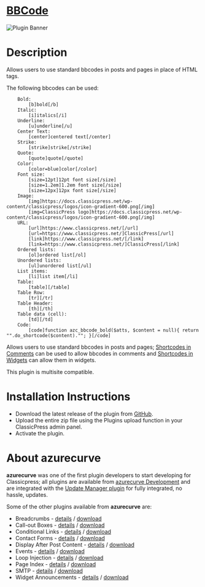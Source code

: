 # [BBCode](https://development.azurecurve.co.uk/classicpress-plugins/bbcode/)
![Plugin Banner](/assets/pluginimages/banner-1544x500.png)

# Description

Allows users to use standard bbcodes in posts and pages in place of HTML tags.

The following bbcodes can be used:
```
	Bold:
		[b]bold[/b]
	Italic:
		[i]italics[/i]
	Underline:
		[u]underline[/u]
	Center Text:
		[center]centered text[/center]
	Strike:
		[strike]strike[/strike]
	Quote:
		[quote]quote[/quote]
	Color:
		[color=blue]color[/color]
	Font size:
		[size=12pt]12pt font size[/size]
		[size=1.2em]1.2em font size[/size]
		[size=12px]12px font size[/size]
	Image:
		[img]https://docs.classicpress.net/wp-content/classicpress/logos/icon-gradient-600.png[/img]
		[img=ClassicPress logo]https://docs.classicpress.net/wp-content/classicpress/logos/icon-gradient-600.png[/img]
	URL:
		[url]https://www.classicpress.net/[/url]
		[url=https://www.classicpress.net/]ClassicPress[/url]
		[link]https://www.classicpress.net/[/link]
		[link=https://www.classicpress.net/]ClassicPress[/link]
	Ordered lists:
		[ol]ordered list[/ol]
	Unordered lists:
		[ul]unordered list[/ul]
	List items:
		[li]list item[/li]
	Table:
		[table][/table]
	Table Row:
		[tr][/tr]
	Table Header:
		[th][/th]
	Table data (cell):
		[td][/td]
	Code:
		[code]function azc_bbcode_bold($atts, $content = null){ return "".do_shortcode($content).""; }[/code]
```

Allows users to use standard bbcodes in posts and pages; [Shortcodes in Comments](https://development.azurecurve.co.uk/classicpress-plugins/shortcode-in-comments/) can be used to allow bbcodes in comments and [Shortcodes in Widgets](https://development.azurecurve.co.uk/classicpress-plugins/shortcode-in-widgets/) can allow them in widgets.

This plugin is multisite compatible.

# Installation Instructions

 * Download the latest release of the plugin from [GitHub](https://github.com/azurecurve/azrcrv-bbcode/releases/latest/).
 * Upload the entire zip file using the Plugins upload function in your ClassicPress admin panel.
 * Activate the plugin.

# About azurecurve

**azurecurve** was one of the first plugin developers to start developing for Classicpress; all plugins are available from [azurecurve Development](https://development.azurecurve.co.uk/) and are integrated with the [Update Manager plugin](https://directory.classicpress.net/plugins/update-manager) for fully integrated, no hassle, updates.

Some of the other plugins available from **azurecurve** are:
 * Breadcrumbs - [details](https://development.azurecurve.co.uk/classicpress-plugins/breadcrumbs/) / [download](https://github.com/azurecurve/azrcrv-breadcrumbs/releases/latest/)
 * Call-out Boxes - [details](https://development.azurecurve.co.uk/classicpress-plugins/call-out-boxes/) / [download](https://github.com/azurecurve/azrcrv-call-out-boxes/releases/latest/)
 * Conditional Links - [details](https://development.azurecurve.co.uk/classicpress-plugins/conditional-links/) / [download](https://github.com/azurecurve/azrcrv-conditional-links/releases/latest/)
 * Contact Forms - [details](https://development.azurecurve.co.uk/classicpress-plugins/contact-forms/) / [download](https://github.com/azurecurve/azrcrv-contact-forms/releases/latest/)
 * Display After Post Content - [details](https://development.azurecurve.co.uk/classicpress-plugins/display-after-post-content/) / [download](https://github.com/azurecurve/azrcrv-display-after-post-content/releases/latest/)
 * Events - [details](https://development.azurecurve.co.uk/classicpress-plugins/events/) / [download](https://github.com/azurecurve/azrcrv-events/releases/latest/)
 * Loop Injection - [details](https://development.azurecurve.co.uk/classicpress-plugins/loop-injection/) / [download](https://github.com/azurecurve/azrcrv-loop-injection/releases/latest/)
 * Page Index - [details](https://development.azurecurve.co.uk/classicpress-plugins/page-index/) / [download](https://github.com/azurecurve/azrcrv-page-index/releases/latest/)
 * SMTP - [details](https://development.azurecurve.co.uk/classicpress-plugins/smtp/) / [download](https://github.com/azurecurve/azrcrv-smtp/releases/latest/)
 * Widget Announcements - [details](https://development.azurecurve.co.uk/classicpress-plugins/widget-announcements/) / [download](https://github.com/azurecurve/azrcrv-widget-announcements/releases/latest/)

